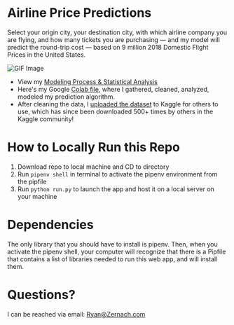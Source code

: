 # Airline Price Predictions

Select your origin city, your destination city, with which airline company you are flying, and how many tickets you are purchasing — and my model will predict the round-trip cost — based on 9 million 2018 Domestic Flight Prices in the United States.

![GIF Image](https://ryan.zernach.com/wp-content/uploads/Airline_Price_Predictor_made_with_giphy.gif)

* View my [Modeling Process & Statistical Analysis](https://ryan.zernach.com/portfolio/airline-price-predictor-how-are-flight-prices-calculated/)
* Here's my Google [Colab file](https://colab.research.google.com/drive/1s3SJs2dpnH2LQvR9S3JNH2C-yD1na_4R?usp=sharing), where I gathered, cleaned, analyzed, modeled my prediction algorithm.
* After cleaning the data, I [uploaded the dataset](https://www.kaggle.com/zernach/2018-airplane-flights) to Kaggle for others to use, which has since been downloaded 500+ times by others in the Kaggle community!


# How to Locally Run this Repo
1. Download repo to local machine and CD to directory
2. Run `pipenv shell` in terminal to activate the pipenv environment from the pipfile
3. Run `python run.py` to launch the app and host it on a local server on your machine


# Dependencies
The only library that you should have to install is pipenv. Then, when you activate the pipenv shell, your computer will recognize that there is a Pipfile that contains a list of libraries needed to run this web app, and will install them.


# Questions?
I can be reached via email: [Ryan@Zernach.com](mailto:Ryan@Zernach.com)